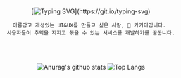<br /> <br /> <br />
<div align="center">
   
   [![Typing SVG](https://readme-typing-svg.demolab.com?font=Reem+Kufi+Fun&weight=700&size=50&duration=2500&pause=1500&color=048ABF&center=true&vCenter=true&width=500&height=60&lines=Annyeong-haseyo!;KhakiD++imnida.)](https://git.io/typing-svg)

```
아름답고 개성있는 UI&UX를 만들고 싶은 사람, 🥏 카키디입니다. 
사용자들이 추억을 지지고 볶을 수 있는 서비스를 개발하기를 꿈꿉니다.
```  
  
</div>

<br /><br />

<div align="center">
  
![Anurag's github stats](https://github-readme-stats.vercel.app/api?username=khakhid&show_icons=true&theme=swift) ![Top Langs](https://github-readme-stats.vercel.app/api/top-langs/?username=khakhid&layout=compact&theme=swift)
</div>


